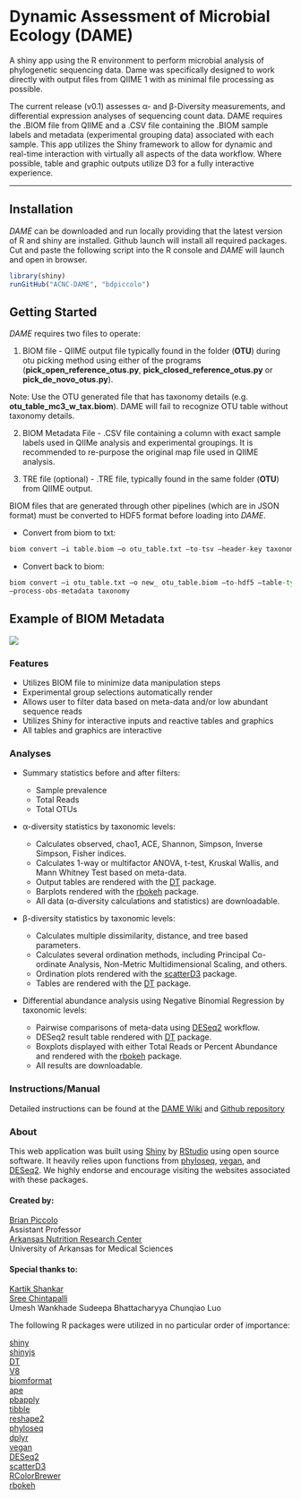 # Dynamic Assessment of Microbial Ecology (DAME)

A shiny app using the R environment to perform microbial analysis of phylogenetic sequencing data.  Dame was specifically designed to work directly with output files from QIIME 1 with as minimal file processing as possible.

The current release (v0.1) assesses α- and β-Diversity measurements, and differential expression analyses of sequencing count data. DAME requires the .BIOM file from QIIME and a .CSV file containing the .BIOM sample labels and metadata (experimental grouping data) associated with each sample. This app utilizes the Shiny framework to allow for dynamic and real-time interaction with virtually all aspects of the data workflow. Where possible, table and graphic outputs utilize D3 for a fully interactive experience.

---

## Installation

*DAME* can be downloaded and run locally providing that the latest version of R and shiny are installed.  Github launch will install all required packages. Cut and paste the following script into the R console and *DAME* will launch and open in browser.

```r
library(shiny)
runGitHub("ACNC-DAME", "bdpiccolo")
```

## Getting Started

*DAME* requires two files to operate:

1. BIOM file - QIIME output file typically found in the folder (**OTU**) during otu picking method using either of the programs (**pick_open_reference_otus.py**, **pick_closed_reference_otus.py** or **pick_de_novo_otus.py**).

  Note: Use the OTU generated file that has taxonomy details (e.g. **otu_table_mc3_w_tax.biom**).  DAME will fail to recognize OTU table without taxonomy details.

2. BIOM Metadata File - .CSV file containing a column with exact sample labels used in QIIMe analysis and experimental groupings.  It is recommended to re-purpose the original map file used in QIIME analysis.

3. TRE file (optional) - .TRE file, typically found in the same folder (**OTU**) from QIIME output.

BIOM files that are generated through other pipelines (which are in JSON format) must be converted to HDF5 format before loading into *DAME*.

* Convert from biom to txt:

```python
biom convert –i table.biom –o otu_table.txt –to-tsv –header-key taxonomy
```

*	Convert back to biom:

```python
biom convert –i otu_table.txt –o new_ otu_table.biom –to-hdf5 –table-type=”OTU table”
–process-obs-metadata taxonomy
```

## Example of BIOM Metadata 

![](https://github.com/bdpiccolo/ACNC-DAME/blob/master/www/MetadataPic.png?raw=true)

### Features 

- Utilizes BIOM file to minimize data manipulation steps
- Experimental group selections automatically render 
- Allows user to filter data based on meta-data and/or low abundant sequence reads
- Utilizes Shiny for interactive inputs and reactive tables and graphics
- All tables and graphics are interactive

### Analyses 

- Summary statistics before and after filters:
   * Sample prevalence
   * Total Reads
   * Total OTUs 
   
- α-diversity statistics by taxonomic levels:
   * Calculates observed, chao1, ACE, Shannon, Simpson, Inverse Simpson, Fisher indices.
   * Calculates 1-way or multifactor ANOVA, t-test, Kruskal Wallis, and Mann Whitney Test based on meta-data.
   * Output tables are rendered with the [DT](https://rstudio.github.io/DT/) package.
   * Barplots rendered with the [rbokeh](http://hafen.github.io/rbokeh/) package.
   * All data (α-diversity calculations and statistics) are downloadable.
   
- β-diversity statistics by taxonomic levels:
   * Calculates multiple dissimilarity, distance, and tree based parameters.
   * Calculates several ordination methods, including Principal Co-ordinate Analysis, Non-Metric Multidimensional Scaling, and others.
   * Ordination plots rendered with the [scatterD3](https://cran.r-project.org/web/packages/scatterD3/vignettes/introduction.html) package.
   * Tables are rendered with the [DT](https://rstudio.github.io/DT/) package.
   
- Differential abundance analysis using Negative Binomial Regression by taxonomic levels:
   * Pairwise comparisons of meta-data using [DESeq2](http://genomebiology.biomedcentral.com/articles/10.1186/s13059-014-0550-8) workflow.
   * DESeq2 result table rendered with [DT](https://rstudio.github.io/DT/) package.
   * Boxplots displayed with either Total Reads or Percent Abundance and rendered with the [rbokeh](http://hafen.github.io/rbokeh/) package.
   * All results are downloadable.

### Instructions/Manual

Detailed instructions can be found at the [DAME Wiki](https://github.com/bdpiccolo/ACNC-DAME/wiki) and [Github repository](https://github.com/bdpiccolo/ACNC-DAME/tree/master/Instructions)

### About 

This web application was built using [Shiny](http://shiny.rstudio.com/) by [RStudio](https://www.rstudio.com/) using open source software.  It heavily relies upon functions from [phyloseq](https://joey711.github.io/phyloseq/), [vegan](https://github.com/vegandevs/vegan), and [DESeq2](https://bioconductor.org/packages/release/bioc/html/DESeq2.html).  We highly endorse and encourage visiting the websites associated with these packages.

#### Created by: 

  [Brian Piccolo](https://www.ncbi.nlm.nih.gov/myncbi/browse/collection/47610545/?sort=date&direction=descending)  
  Assistant Professor  
  [Arkansas Nutrition Research Center](http://acnc.uamsweb.com/home/faculty-listing/brian-piccolo/)  
  University of Arkansas for Medical Sciences  

#### Special thanks to:

  [Kartik Shankar](http://acnc.uamsweb.com/home/faculty-listing/kartik-shankar/)  
  [Sree Chintapalli](http://acnc.uamsweb.com/home/faculty-listing/sree-v-chintapalli/)  
  Umesh Wankhade
  Sudeepa Bhattacharyya
  Chunqiao Luo

The following R packages were utilized in no particular order of importance:

  [shiny](http://shiny.rstudio.com/)  
  [shinyjs](https://github.com/daattali/shinyjs)  
  [DT](https://rstudio.github.io/DT/)   
  [V8](https://cran.r-project.org/web/packages/V8/vignettes/v8_intro.html)  
  [biomformat](https://www.bioconductor.org/packages/release/bioc/html/biomformat.html)  
  [ape](http://ape-package.ird.fr/)  
  [pbapply](https://github.com/psolymos/pbapply)  
  [tibble](https://github.com/tidyverse/tibble)  
  [reshape2](https://github.com/hadley/reshape)  
  [phyloseq](https://joey711.github.io/phyloseq/)  
  [dplyr](https://github.com/hadley/dplyr)  
  [vegan](https://github.com/vegandevs/vegan)  
  [DESeq2](https://bioconductor.org/packages/release/bioc/html/DESeq2.html)  
  [scatterD3](https://github.com/juba/scatterD3)  
  [RColorBrewer](http://colorbrewer2.org/)  
  [rbokeh](http://hafen.github.io/rbokeh/)
						
